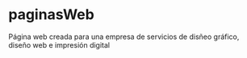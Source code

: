 # paginasWeb
Página web creada para una empresa de servicios de disñeo gráfico, diseño web e impresión digital
